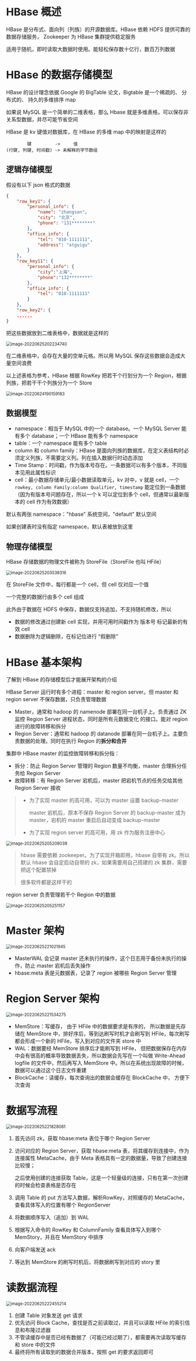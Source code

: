 # HBase 概述

HBase 是分布式、面向列（列族）的开源数据库。HBase 依赖 HDFS 提供可靠的数据存储服务， Zookeeper 为 HBase 集群提供稳定服务



适用于随机，即时读取大数据时使用。能轻松保存数十亿行，数百万列数据



# HBase 的数据存储模型

HBase 的设计理念依据 Google 的 BigTable 论文，Bigtable 是一个稀疏的、 分布式的、 持久的多维排序 map



如果说 MySQL 是一个简单的二维表格，那么 Hbase 就是多维表格，可以保存非关系型数据，并尽可能节省空间



HBase 是 kv 键值对数据库，在 HBase 的多维 map 中的映射是这样的

```
        键         ->     值
(行键, 列键, 时间戳) -> 未解释的字节数组
```





## 逻辑存储模型

假设有以下 json 格式的数据

```json
{
    "row_key1": {
        "personal_info": {
            "name": "zhangsan",
            "city": "北京",
            "phone": "131********"
        },
        "office_info": {
            "tel": "010-1111111",
            "address": "atguigu"
        }
    },
    "row_key11": {
        "personal_info": {
            "city":"上海",
            "phone":"132********"
        },
        "office_info": {
            "tel": "010-1111111"
		}
    },
    "row_key2": {
    ......
}
```

把这些数据放到二维表格中，数据就是这样的

<img src="https://wings-liberty.oss-cn-beijing.aliyuncs.com/note/image-20220625202234740.png" alt="image-20220625202234740" style="zoom:80%;" />

在二维表格中，会存在大量的空单元格。所以用 MySQL 保存这些数据会造成大量空间浪费



以上述表格为参考，HBase 根据 RowKey 把若干个行划分为一个 Region，根据列族，把若干干个列族分为一个 Store

<img src="https://wings-liberty.oss-cn-beijing.aliyuncs.com/note/image-20220624190159183.png" alt="image-20220624190159183" style="zoom: 80%;" />



## 数据模型

- namespace：相当于 MySQL 中的一个 database。一个 MySQL Server 能有多个 database；一个 HBase 能有多个 namespace
- table：一个 namespace 能有多个 table
- column 和 column family：HBase 是面向列族的数据库，在定义表结构时必须定义列族，不需要定义列。列在插入数据行时动态添加
- Time Stamp：时间戳，作为版本号存在。一条数据可以有多个版本，不同版本见用此属性标识
- cell：最小数据存储单元/最小数据读取单元，kv 对中，v 就是 cell，一个 `rowkey, column Family:column Qualifier, timestamp` 能定位到一条数据（因为有版本号问题存在，所以一个 k 可以定位到多个 cell，但通常以最新版本的 cell 作为有效数据）



默认有两张 namespace："hbase" 系统空间，"default" 默认空间

如果创建表时没有指定 namespace，默认表被放到这里



## 物理存储模型

HBase 存储数据的物理文件被称为 StoreFile（StoreFile 也叫 HFile）

<img src="https://wings-liberty.oss-cn-beijing.aliyuncs.com/note/image-20220625203539316.png" alt="image-20220625203539316" style="zoom:80%;" />

在 StoreFile 文件中，每行都是一个 cell，但 cell 仅对应一个值

一个完整的数据行由多个 cell 组成



此外由于数据在 HDFS 中保存，数据仅支持追加，不支持随机修改，所以

- 数据的修改通过创建新 cell 实现，并用可用时间戳作为 版本号 标记最新的有效 cell
- 数据删除为逻辑删除，在标记位进行 “假删除”



# HBase 基本架构

了解到 HBase 的存储模型后才能展开架构的介绍

HBase Server 运行时有多个进程：master 和 region server。但 master 和 region server 不保存数据，只负责管理数据



- Master，通常和 hadoop 的 namenode 部署在同一台机子上。负责通过 ZK 监控 Region Server 进程状态，同时是所有元数据变化
  的接口。能对 region 进行的故障转移和拆分
- Region Server：通常和 hadoop 的 datanode 部署在同一台机子上。主要负责数据的处理。同时在执行 Region 的**拆分和合并**



集群中 HBase master 的监控故障转移和拆分指：

- 拆分：防止 Region Server 管理的 Region 数量不均衡，master 合理拆分任务给 Region Server
- 故障转移：有 Region Server 宕机后，master 把宕机节点的任务交给其他 Region Server 接收



> - 为了实现 master 的高可用，可以为 master 设置 backup-master
>
>   master 宕机后，原本不保存 Region Server 的 backup-master 成为 master，宕机的 master 重启后自动变成 backup-master
>
> - 为了实现 region server 的高可用，用 zk 作为服务注册中心

<img src="https://wings-liberty.oss-cn-beijing.aliyuncs.com/note/image-20220625205209039.png" alt="image-20220625205209039" style="zoom:80%;" />

> hbase 需要依赖 zookeeper。为了实现开箱即用，hbase 自带有 zk。所以默认 hbase 会自定启动自带的 zk，如果需要用自己搭建的 zk 集群，需要把这个配置禁掉
>
> 很多软件都是这样干的

region server 负责管理若干个 Region 中的数据

<img src="https://wings-liberty.oss-cn-beijing.aliyuncs.com/note/image-20220625205251157.png" alt="image-20220625205251157" style="zoom:80%;" />





# Master 架构

<img src="https://wings-liberty.oss-cn-beijing.aliyuncs.com/note/image-20220625221021945.png" alt="image-20220625221021945" style="zoom:80%;" />

- MasterWAL 会记录 master 还未执行的操作，这个日志用于备份未执行的操作，防止 master 宕机后丢失操作
- hbase:meta 表是元数据表，记录了 region 被哪些 Region Server 管理



# Region Server 架构

<img src="https://wings-liberty.oss-cn-beijing.aliyuncs.com/note/image-20220625221534275.png" alt="image-20220625221534275" style="zoom:80%;" />

- MemStore：写缓存， 由于 HFile 中的数据要求是有序的， 所以数据是先存储在 MemStore 中，排好序后，等到达刷写时机才会刷写到 HFile，每次刷写都会形成一个新的 HFile，写入到对应的文件夹 store 中
- WAL：数据要经 MemStore 排序后才能刷写到 HFile， 但把数据保存在内存中会有很高的概率导致数据丢失，所以数据会先写在一个叫做 Write-Ahead logfile 的文件中，然后再写入 MemStore 中。所以在系统出现故障的时候，数据可以通过这个日志文件重建
- BlockCache：读缓存，每次查询出的数据会缓存在 BlockCache 中， 方便下次查询  



# 数据写流程



<img src="https://wings-liberty.oss-cn-beijing.aliyuncs.com/note/image-20220625221828081.png" alt="image-20220625221828081" style="zoom:80%;" />



1. 首先访问 zk，获取 hbase:meta 表位于哪个 Region Server

2. 访问对应的 Region Server，获取 hbase:meta 表，将其缓存到连接中，作为连接属性 MetaCache，由于 Meta 表格具有一定的数据量，导致了创建连接比较慢；

   之后使用创建的连接获取 Table，这是一个轻量级的连接，只有在第一次创建的时候会检查表格是否存在

3. 调用 Table 的 put 方法写入数据，解析RowKey，对照缓存的 MetaCache，查看具体写入的位置有哪个 RegionServer

4. 将数据顺序写入（追加）到 WAL

5. 根据写入命令的 RowKey 和 ColumnFamily 查看具体写入到哪个 MemStory，并且在 MemStory 中排序

6. 向客户端发送 ack

7. 等达到 MemStore 的刷写时机后，将数据刷写到对应的 story 里



# 读数据流程



<img src="https://wings-liberty.oss-cn-beijing.aliyuncs.com/note/image-20220625222455214.png" alt="image-20220625222455214" style="zoom:80%;" />

1. 创建 Table 对象发送 get 请求
2. 优先访问 Block Cache，查找是否之前读取过，并且可以读取 HFile 的索引信息和布隆过滤器
3. 不管读缓存中是否已经有数据了（可能已经过期了），都需要再次读取写缓存和 store 中的文件
4. 最终将所有读取到的数据合并版本，按照 get 的要求返回即可  

